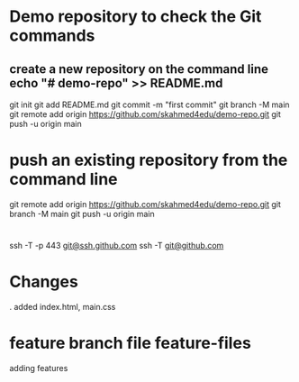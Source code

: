 # Demo repository to check the Git commands

## create a new repository on the command line echo "# demo-repo" >> README.md

git init
git add README.md
git commit -m "first commit"
git branch -M main
git remote add origin https://github.com/skahmed4edu/demo-repo.git
git push -u origin main

# push an existing repository from the command line
git remote add origin https://github.com/skahmed4edu/demo-repo.git
git branch -M main
git push -u origin main 


# 
ssh -T -p 443 git@ssh.github.com
ssh -T git@github.com

# Changes
. added index.html, main.css


# feature branch file feature-files
adding features